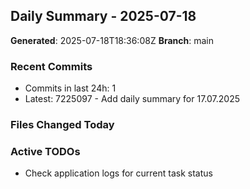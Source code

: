 ## Daily Summary - 2025-07-18

**Generated**: 2025-07-18T18:36:08Z
**Branch**: main


### Recent Commits
- Commits in last 24h: 1
- Latest: 7225097 - Add daily summary for 17.07.2025

### Files Changed Today

### Active TODOs
- Check application logs for current task status


